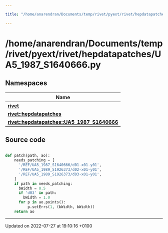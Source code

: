 ```yaml
---

title: "/home/anarendran/Documents/temp/rivet/pyext/rivet/hepdatapatches/UA5_1987_S1640666.py"

---
```


# /home/anarendran/Documents/temp/rivet/pyext/rivet/hepdatapatches/UA5_1987_S1640666.py



## Namespaces

| Name           |
| -------------- |
| **[rivet](http://example.org/namespaces/namespacerivet/)**  |
| **[rivet::hepdatapatches](http://example.org/namespaces/namespacerivet_1_1hepdatapatches/)**  |
| **[rivet::hepdatapatches::UA5_1987_S1640666](http://example.org/namespaces/namespacerivet_1_1hepdatapatches_1_1ua5__1987__s1640666/)**  |




## Source code

```python

def patch(path, ao):
    needs_patching = [ 
      '/REF/UA5_1987_S1640666/d01-x01-y01',
      '/REF/UA5_1989_S1926373/d02-x01-y01',
      '/REF/UA5_1989_S1926373/d03-x01-y01',
    ]
    if path in needs_patching:
      bWidth = 0.5
      if 'd03' in path:
        bWidth = 1.0
      for p in ao.points():
          p.setErrs(1, (bWidth, bWidth))
    return ao
```


-------------------------------

Updated on 2022-07-27 at 19:10:16 +0100
